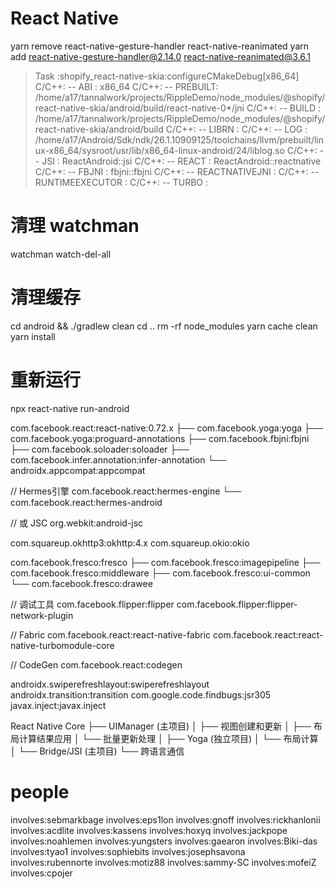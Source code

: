 
# React Native

yarn remove react-native-gesture-handler react-native-reanimated
yarn add react-native-gesture-handler@2.14.0 react-native-reanimated@3.6.1


> Task :shopify_react-native-skia:configureCMakeDebug[x86_64]
C/C++: -- ABI     : x86_64
C/C++: -- PREBUILT: /home/a17/tannalwork/projects/RippleDemo/node_modules/@shopify/react-native-skia/android/build/react-native-0*/jni
C/C++: -- BUILD   : /home/a17/tannalwork/projects/RippleDemo/node_modules/@shopify/react-native-skia/android/build
C/C++: -- LIBRN   :
C/C++: -- LOG     : /home/a17/Android/Sdk/ndk/26.1.10909125/toolchains/llvm/prebuilt/linux-x86_64/sysroot/usr/lib/x86_64-linux-android/24/liblog.so
C/C++: -- JSI     : ReactAndroid::jsi
C/C++: -- REACT   : ReactAndroid::reactnative
C/C++: -- FBJNI   : fbjni::fbjni
C/C++: -- REACTNATIVEJNI   :
C/C++: -- RUNTIMEEXECUTOR   :
C/C++: -- TURBO   :


# 清理 watchman
watchman watch-del-all

# 清理缓存
cd android && ./gradlew clean
cd ..
rm -rf node_modules
yarn cache clean
yarn install

# 重新运行
npx react-native run-android

com.facebook.react:react-native:0.72.x
├── com.facebook.yoga:yoga
├── com.facebook.yoga:proguard-annotations
├── com.facebook.fbjni:fbjni
├── com.facebook.soloader:soloader
├── com.facebook.infer.annotation:infer-annotation
└── androidx.appcompat:appcompat

// Hermes引擎
com.facebook.react:hermes-engine
└── com.facebook.react:hermes-android

// 或 JSC
org.webkit:android-jsc

com.squareup.okhttp3:okhttp:4.x
com.squareup.okio:okio

com.facebook.fresco:fresco
├── com.facebook.fresco:imagepipeline
├── com.facebook.fresco:middleware
├── com.facebook.fresco:ui-common
└── com.facebook.fresco:drawee

// 调试工具
com.facebook.flipper:flipper
com.facebook.flipper:flipper-network-plugin

// Fabric
com.facebook.react:react-native-fabric
com.facebook.react:react-native-turbomodule-core

// CodeGen
com.facebook.react:codegen

androidx.swiperefreshlayout:swiperefreshlayout
androidx.transition:transition
com.google.code.findbugs:jsr305
javax.inject:javax.inject

React Native Core
├── UIManager (主项目)
│   ├── 视图创建和更新
│   ├── 布局计算结果应用
│   └── 批量更新处理
│
├── Yoga (独立项目)
│   └── 布局计算
│
└── Bridge/JSI (主项目)
    └── 跨语言通信

# people

involves:sebmarkbage
involves:eps1lon
involves:gnoff
involves:rickhanlonii
involves:acdlite
involves:kassens
involves:hoxyq
involves:jackpope
involves:noahlemen
involves:yungsters
involves:gaearon
involves:Biki-das
involves:tyao1
involves:sophiebits
involves:josephsavona
involves:rubennorte
involves:motiz88
involves:sammy-SC
involves:mofeiZ
involves:cpojer
